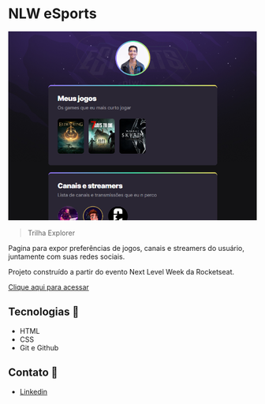 # NLW eSports

![preview](./.github/preview.png)

>Trilha Explorer

Pagina para expor preferências de jogos, canais e streamers do usuário, juntamente com suas redes sociais.

Projeto construído a partir do evento Next Level Week da Rocketseat.

[Clique aqui para acessar](https://rafaelcalhao.github.io/NLW-eSports-explorer/)

## Tecnologias 👾

- HTML
- CSS
- Git e Github

## Contato 📱
- [Linkedin](https://www.linkedin.com/in/rafael-pinheiro-6a1619203/)